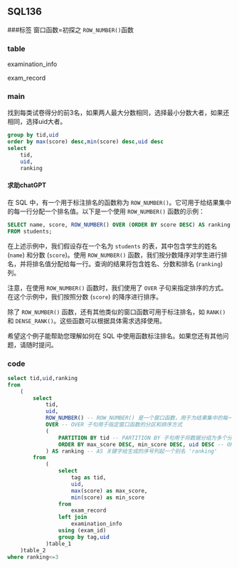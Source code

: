 ## SQL136
###标签
窗口函数=初探之 `ROW_NUMBER()`函数
### table
examination_info

exam_record

### main

找到每类试卷得分的前3名，如果两人最大分数相同，选择最小分数大者，如果还相同，选择uid大者。

```sql
group by tid,uid
order by max(score) desc,min(score) desc,uid desc
select
    tid,
    uid,
    ranking
```
#### 求助chatGPT
在 SQL 中，有一个用于标注排名的函数称为 `ROW_NUMBER()`。它可用于给结果集中的每一行分配一个排名值。以下是一个使用 `ROW_NUMBER()` 函数的示例：

```sql
SELECT name, score, ROW_NUMBER() OVER (ORDER BY score DESC) AS ranking
FROM students;
```

在上述示例中，我们假设存在一个名为 `students` 的表，其中包含学生的姓名 (`name`) 和分数 (`score`)。使用 `ROW_NUMBER()` 函数，我们按分数降序对学生进行排名，并将排名值分配给每一行。查询的结果将包含姓名、分数和排名 (`ranking`) 列。

注意，在使用 `ROW_NUMBER()` 函数时，我们使用了 `OVER` 子句来指定排序的方式。在这个示例中，我们按照分数 (`score`) 的降序进行排序。

除了 `ROW_NUMBER()` 函数，还有其他类似的窗口函数可用于标注排名，如 `RANK()` 和 `DENSE_RANK()`。这些函数可以根据具体需求选择使用。

希望这个例子能帮助您理解如何在 SQL 中使用函数标注排名。如果您还有其他问题，请随时提问。
### code
```sql
select tid,uid,ranking
from 
    (
        select
            tid,
            uid,
            ROW_NUMBER() -- ROW_NUMBER() 是一个窗口函数，用于为结果集中的每一行分配一个序号
			OVER -- OVER 子句用于指定窗口函数的分区和排序方式
			(
				PARTITION BY tid -- PARTITION BY 子句用于将数据分组为多个分区，每个分区都有独立的行号序列
				ORDER BY max_score DESC, min_score DESC, uid DESC -- ORDER BY 子句指定了分区内行的排序顺序
			) AS ranking -- AS 关键字给生成的序号列起一个别名 'ranking'
        from 
            (
                select 
                    tag as tid,
                    uid,
                    max(score) as max_score,
                    min(score) as min_score
                from
                    exam_record
                left join 
                    examination_info
                using (exam_id)
                group by tag,uid
            )table_1
    )table_2
where ranking<=3
```




